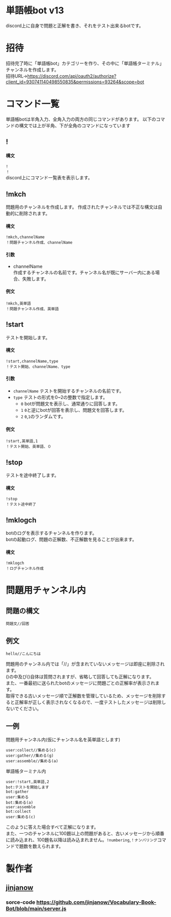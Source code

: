 # 単語帳bot v13
discord上に自身で問題と正解を書き、それをテスト出来るbotです。
  
# 招待  
招待完了時に「単語帳bot」カテゴリーを作り、その中に「単語帳ターミナル」チャンネルを作成します。  
招待URL→https://discord.com/api/oauth2/authorize?client_id=930741140498550835&permissions=93264&scope=bot  
  
# コマンド一覧  
単語帳botは半角入力、全角入力の両方の同じコマンドがあります。
以下のコマンドの構文では上が半角、下が全角のコマンドになっています
##  !  
#### 構文  
`!`  
`！`  
discord上にコマンド一覧表を表示します。  

## !mkch
問題用のチャンネルを作成します。
作成されたチャンネルでは不正な構文は自動的に削除されます。
#### 構文
`!mkch,channelName`  
`！問題チャンネル作成、channelName`  
#### 引数
* channelName  
作成するチャンネルの名前です。チャンネル名が既にサーバー内にある場合、失敗します。  
#### 例文  
`!mkch,英単語`  
`！問題チャンネル作成、英単語`  

## !start
テストを開始します。
#### 構文
  `!start,channelName,type`  
  `！テスト開始、channelName、type`  
#### 引数  
* `channelName`
    テストを開始するチャンネルの名前です。  
* `type`
テストの形式を0~2の整数で指定します。  
    * `0`
    botが問題文を表示し、通常通りに回答します。  
    * `1`
    `0`と逆にbotが回答を表示し、問題文を回答します。  
    * `2`
      `0`,`1`のランダムです。  
#### 例文  
`!start,英単語,1`  
`！テスト開始、英単語、０`  
## !stop  
テストを途中終了します。　  
#### 構文  
`!stop`  
`！テスト途中終了`  
  
## !mklogch  
botのログを表示するチャンネルを作ります。  
botの起動ログ、問題の正解数、不正解数を見ることが出来ます。
#### 構文  
`!mklogch`  
`！ログチャンネル作成`  









# 問題用チャンネル内  
## 問題の構文  
`問題文//回答`    





## 例文  
`hello//こんにちは`

問題用のチャンネル内では「//」が含まれていないメッセージは即座に削除されます。  
()の中及び()自体は質問されますが、省略して回答しても正解になります。  
また、一番最初に送られたbotのメッセージに問題ごとの正解率が表示されます。  
取得できる古いメッセージ順で正解数を管理しているため、メッセージを削除すると正解率が正しく表示されなくなるので、一度テストしたメッセージは削除しないでください。
## 一例  
問題用チャンネル内(仮にチャンネル名を英単語とします)  
```
user:collect//集める(c)
user:gather//集める(g)
user:assemble//集める(a)
```

単語帳ターミナル内      
```
user:!start,英単語,2
bot:テストを開始します
bot:gather
user:集める
bot:集める(a)
user:assemble
bot:collect
user:集める(c)
```
このように答えた場合すべて正解になります。  
また、一つのチャンネルに100題以上の問題があると、古いメッセージから順番に読み込まれ、100題名以降は読み込まれません。`!numbering`,`！ナンバリング`コマンドで題数を数えられます。

# 製作者  
## [jinjanow](https://twitter.com/mejiroship)
### 
### sorce-code https://github.com/jinjanow/Vocabulary-Book-Bot/blob/main/server.js
